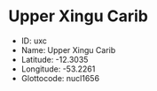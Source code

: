 # Upper Xingu Carib

* ID: uxc 
* Name: Upper Xingu Carib 
* Latitude: -12.3035 
* Longitude: -53.2261 
* Glottocode: nucl1656
